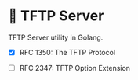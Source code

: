 # 🎿 TFTP Server
TFTP Server utility in Golang.

- [x] RFC 1350: The TFTP Protocol
- [ ] RFC 2347: TFTP Option Extension

